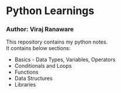 # Python Learnings
### Author: Viraj Ranaware

This repository contains my python notes.  
It contains below sections:
- Basics - Data Types, Variables, Operators
- Conditionals and Loops
- Functions
- Data Structures
- Libraries



